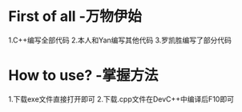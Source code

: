 # First of all -万物伊始
1.C++编写全部代码
2.本人和Yan编写其他代码
3.罗凯胜编写了部分代码
# How to use?  -掌握方法
1.下载exe文件直接打开即可
2.下载.cpp文件在DevC++中编译后F10即可
